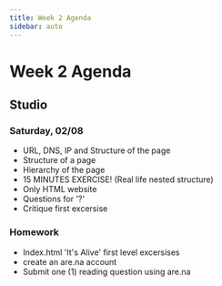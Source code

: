 ```yaml
---
title: Week 2 Agenda
sidebar: auto
---
```


# Week 2 Agenda

## Studio

### Saturday, 02/08

- URL, DNS, IP and Structure of the page <br>
- Structure of a page <br>
- Hierarchy of the page <br>
- 15 MINUTES EXERCISE! (Real life nested structure) <br>
- Only HTML website <br>
- Questions for '?' <br>
- Critique first excersise <br>

### Homework

- Index.html 'It's Alive' first level excersises
- create an are.na account
- Submit one (1) reading question using are.na

